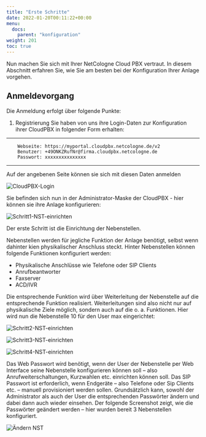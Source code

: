 ```yaml
---
title: "Erste Schritte"
date: 2022-01-20T00:11:22+00:00
menu:
  docs:
    parent: "konfiguration"
weight: 201
toc: true
---
```


Nun machen Sie sich mit Ihrer NetCologne Cloud PBX vertraut. In diesem Abschnitt erfahren Sie, wie Sie am besten bei der Konfiguration Ihrer Anlage vorgehen.

## Anmeldevorgang

Die Anmeldung erfolgt über folgende Punkte:

1. Registrierung
Sie haben von uns ihre Login-Daten zur Konfiguration ihrer CloudPBX in folgender Form erhalten:
---------------------------------------------------------------------------
		Webseite: https://myportal.cloudpbx.netcologne.de/v2
		Benutzer: +49ONKZRufNr@firma.cloudpbx.netcologne.de
		Passwort: xxxxxxxxxxxxxxx
---------------------------------------------------------------------------
Auf der angebenen Seite können sie sich mit diesen Daten anmelden

![CloudPBX-Login](https://user-images.githubusercontent.com/98472426/151358994-ec120bbf-5d31-4150-833d-54f8816c143a.jpg)

Sie befinden sich nun in der Administrator-Maske der CloudPBX - hier können sie ihre Anlage konfigurieren:

![Schritt1-NST-einrichten](https://user-images.githubusercontent.com/98472426/151360917-a172d4b3-f9fa-4e63-9fc1-ee0aa02177ec.jpg)

Der erste Schritt ist die Einrichtung der Nebenstellen.

Nebenstellen werden für jegliche Funktion der Anlage benötigt, selbst wenn dahinter kien physikalischer Anschluss steckt. Hinter Nebenstellen können folgende Funktionen konfiguriert werden:

* Physikalische Anschlüsse wie Telefone oder SIP Clients
* Anrufbeantworter
* Faxserver
* ACD/IVR

Die entsprechende Funktion wird über Weiterleitung der Nebenstelle auf die entsprechende Funktion realisiert. Weiterleitungen sind also nicht nur auf physikalische Ziele möglich, sondern auch auf die o. a. Funktionen. 
Hier wird nun die Nebenstelle 10 für den User max eingerichtet:

![Schritt2-NST-einrichten](https://user-images.githubusercontent.com/98472426/151360059-00894ef1-789f-40ca-8a79-50c51eb1657f.jpg)

![Schritt3-NST-einrichten](https://user-images.githubusercontent.com/98472426/151360126-9c9fc7ef-8c7d-4a0c-9041-799d06bc641c.jpg)

![Schritt4-NST-einrichten](https://user-images.githubusercontent.com/98472426/151360309-4410354d-5be6-4da7-adcc-fa78b35164c3.jpg)

Das Web Passwort wird benötigt, wenn der User der Nebenstelle per Web Interface seine Nebenstelle konfigurieren können soll – also Anrufweiterschaltungen, Kurzwahlen etc. einrichten können soll. 
Das SIP Passwort ist erforderlich, wenn Endgeräte – also Telefone oder Sip Clients etc. – manuell provisioniert werden sollen. Grundsätzlich kann, sowohl der Administrator als auch der User die entsprechenden Passwörter ändern und dabei dann auch wieder einsehen. 
Der folgende Screenshot zeigt, wie die Passwörter geändert werden – hier wurden bereit 3 Nebenstellen konfiguriert. 

![Ändern NST](https://user-images.githubusercontent.com/98472426/151360446-3d90ea15-3cfa-4651-b644-baec80a2c62d.jpg)



